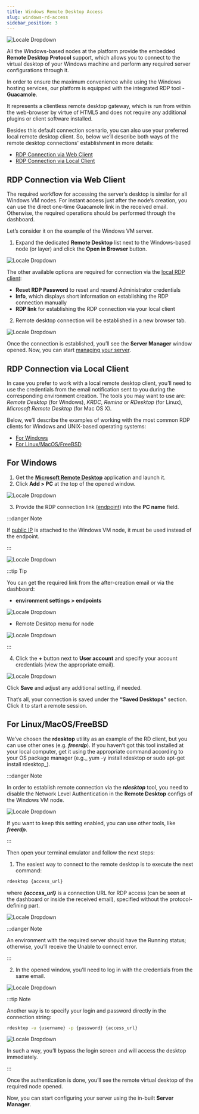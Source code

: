 ```yaml
---
title: Windows Remote Desktop Access
slug: windows-rd-access
sidebar_position: 3
---
```


<!-- ## Windows Remote Desktop Access -->

<div style={{
    display: 'grid',
    gridTemplateColumns: '0.5fr 1fr',
    gap: '10px'
}}>
<div>
<div style={{
    display: 'flex',
    alignItems: 'center',
    justifyContent: 'cetner',
}}>

![Locale Dropdown](./img/WindowsRDAccess/01-windows-rdp-access.png)

</div>
</div>
<div>

All the Windows-based nodes at the platform provide the embedded **Remote Desktop Protocol** support, which allows you to connect to the virtual desktop of your Windows machine and perform any required server configurations through it.

In order to ensure the maximum convenience while using the Windows hosting services, our platform is equipped with the integrated RDP tool - **Guacamole**.

</div>
</div>

It represents a clientless remote desktop gateway, which is run from within the web-browser by virtue of HTML5 and does not require any additional plugins or client software installed.

Besides this default connection scenario, you can also use your preferred local remote desktop client. So, below we’ll describe both ways of the remote desktop connections' establishment in more details:

- [RDP Connection via Web Client](/windows-and-.NET/windows-rd-access#rdp-connection-via-web-client)
- [RDP Connection via Local Client](/windows-and-.NET/windows-rd-access#rdp-connection-via-local-client)

## RDP Connection via Web Client

The required workflow for accessing the server’s desktop is similar for all Windows VM nodes. For instant access just after the node’s creation, you can use the direct one-time Guacamole link in the received email. Otherwise, the required operations should be performed through the dashboard.

Let’s consider it on the example of the Windows VM server.

1. Expand the dedicated **Remote Desktop** list next to the Windows-based node (or layer) and click the **Open in Browser** button.

<div style={{
    display:'flex',
    justifyContent: 'center',
    margin: '0 0 1rem 0'
}}>

![Locale Dropdown](./img/WindowsRDAccess/02-remote-desktop-menu-in-dashboard.png)

</div>

The other available options are required for connection via the [local RDP client](/windows-and-.NET/windows-rd-access#rdp-connection-via-local-client):

- **Reset RDP Password** to reset and resend Administrator credentials
- **Info**, which displays short information on establishing the RDP connection manually
- **RDP link** for establishing the RDP connection via your local client

2. Remote desktop connection will be established in a new browser tab.

<div style={{
    display:'flex',
    justifyContent: 'center',
    margin: '0 0 1rem 0'
}}>

![Locale Dropdown](./img/WindowsRDAccess/03-remote-desktop-web-client-access.png)

</div>

Once the connection is established, you’ll see the **Server Manager** window opened. Now, you can start [managing your server](/windows-and-.NET/managing-server-roles-&-features).

## RDP Connection via Local Client

In case you prefer to work with a local remote desktop client, you’ll need to use the credentials from the email notification sent to you during the corresponding environment creation. The tools you may want to use are: _Remote Desktop_ (for Windows), _KRDC_, _Remina_ or _RDesktop_ (for Linux), _Microsoft Remote Desktop_ (for Mac OS X).

Below, we’ll describe the examples of working with the most common RDP clients for Windows and UNIX-based operating systems:

- [For Windows](/windows-and-.NET/windows-rd-access#for-windows)
- [For Linux/MacOS/FreeBSD](/windows-and-.NET/windows-rd-access#for-linuxmacosfreebsd)

## For Windows

1. Get the **[Microsoft Remote Desktop](https://apps.microsoft.com/detail/9WZDNCRFJ3PS?hl=en-us&gl=US#activetab=pivot:overviewtab)** application and launch it.
2. Click **Add > PC** at the top of the opened window.

<div style={{
    display:'flex',
    justifyContent: 'center',
    margin: '0 0 1rem 0'
}}>

![Locale Dropdown](./img/WindowsRDAccess/04-windows-remote-desktop-application.png)

</div>

3. Provide the RDP connection link ([endpoint](/application-setting/external-access-to-applications/endpoints)) into the **PC name** field.

:::danger Note

If [public IP](/application-setting/external-access-to-applications/public-ip) is attached to the Windows VM node, it must be used instead of the endpoint.

:::

<div style={{
    display:'flex',
    justifyContent: 'center',
    margin: '0 0 1rem 0'
}}>

![Locale Dropdown](./img/WindowsRDAccess/05-provide-rdp-connection-link.png)

</div>

:::tip Tip

You can get the required link from the after-creation email or via the dashboard:

- **environment settings > endpoints**

<div style={{
    display:'flex',
    justifyContent: 'center',
    margin: '0 0 1rem 0'
}}>

![Locale Dropdown](./img/WindowsRDAccess/06-windows-vm-rdp-endpoint.png)

</div>

- Remote Desktop menu for node

<div style={{
    display:'flex',
    justifyContent: 'center',
    margin: '0 0 1rem 0'
}}>

![Locale Dropdown](./img/WindowsRDAccess/07-windows-vm-rdp-link.png)

</div>

:::

4. Click the **+** button next to **User account** and specify your account credentials (view the appropriate email).

<div style={{
    display:'flex',
    justifyContent: 'center',
    margin: '0 0 1rem 0'
}}>

![Locale Dropdown](./img/WindowsRDAccess/08-provide-windows-vm-access-credentials.png)

</div>

Click **Save** and adjust any additional setting, if needed.

That’s all, your connection is saved under the **“Saved Desktops”** section. Click it to start a remote session.

## For Linux/MacOS/FreeBSD

We’ve chosen the **rdesktop** utility as an example of the RD client, but you can use other ones (e.g. **_freerdp_**). If you haven’t got this tool installed at your local computer, get it using the appropriate command according to your OS package manager (e.g._ yum -y install rdesktop or sudo apt-get install rdesktop_).

:::danger Note

In order to establish remote connection via the **_rdesktop_** tool, you need to disable the Network Level Authentication in the **Remote Desktop** configs of the Windows VM node.

<div style={{
    display:'flex',
    justifyContent: 'center',
    margin: '0 0 1rem 0'
}}>

![Locale Dropdown](./img/WindowsRDAccess/09-disable-network-level-authentication.png)

</div>

If you want to keep this setting enabled, you can use other tools, like **_freerdp_**.

:::

Then open your terminal emulator and follow the next steps:

1. The easiest way to connect to the remote desktop is to execute the next command:

```bash
rdesktop {access_url}
```

where **_{access_url}_** is a connection URL for RDP access (can be seen at the dashboard or inside the received email), specified without the protocol-defining part.

<div style={{
    display:'flex',
    justifyContent: 'center',
    margin: '0 0 1rem 0'
}}>

![Locale Dropdown](./img/WindowsRDAccess/10-unix-rdp-access.png)

</div>

:::danger Note

An environment with the required server should have the Running status; otherwise, you’ll receive the Unable to connect error.

:::

2. In the opened window, you’ll need to log in with the credentials from the same email.

<div style={{
    display:'flex',
    justifyContent: 'center',
    margin: '0 0 1rem 0'
}}>

![Locale Dropdown](./img/WindowsRDAccess/11-unix-rdp-credentials.png)

</div>

:::tip Note

Another way is to specify your login and password directly in the connection string:

```bash
rdesktop -u {username} -p {password} {access_url}
```

<div style={{
    display:'flex',
    justifyContent: 'center',
    margin: '0 0 1rem 0'
}}>

![Locale Dropdown](./img/WindowsRDAccess/12-unix-connection-with-credentials.png)

</div>

In such a way, you’ll bypass the login screen and will access the desktop immediately.

:::

Once the authentication is done, you’ll see the remote virtual desktop of the required node opened.

Now, you can start configuring your server using the in-built **Server Manager**.
